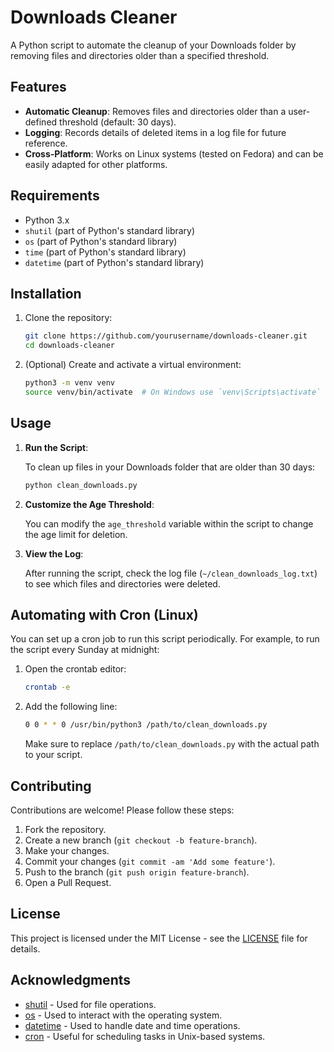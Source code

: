 # Downloads Cleaner

A Python script to automate the cleanup of your Downloads folder by removing files and directories older than a specified threshold. 

## Features

- **Automatic Cleanup**: Removes files and directories older than a user-defined threshold (default: 30 days).
- **Logging**: Records details of deleted items in a log file for future reference.
- **Cross-Platform**: Works on Linux systems (tested on Fedora) and can be easily adapted for other platforms.

## Requirements

- Python 3.x
- `shutil` (part of Python's standard library)
- `os` (part of Python's standard library)
- `time` (part of Python's standard library)
- `datetime` (part of Python's standard library)

## Installation

1. Clone the repository:

    ```bash
    git clone https://github.com/yourusername/downloads-cleaner.git
    cd downloads-cleaner
    ```

2. (Optional) Create and activate a virtual environment:

    ```bash
    python3 -m venv venv
    source venv/bin/activate  # On Windows use `venv\Scripts\activate`
    ```

## Usage

1. **Run the Script**:

    To clean up files in your Downloads folder that are older than 30 days:

    ```bash
    python clean_downloads.py
    ```

2. **Customize the Age Threshold**:

    You can modify the `age_threshold` variable within the script to change the age limit for deletion.

3. **View the Log**:

    After running the script, check the log file (`~/clean_downloads_log.txt`) to see which files and directories were deleted.

## Automating with Cron (Linux)

You can set up a cron job to run this script periodically. For example, to run the script every Sunday at midnight:

1. Open the crontab editor:

    ```bash
    crontab -e
    ```

2. Add the following line:

    ```bash
    0 0 * * 0 /usr/bin/python3 /path/to/clean_downloads.py
    ```

    Make sure to replace `/path/to/clean_downloads.py` with the actual path to your script.

## Contributing

Contributions are welcome! Please follow these steps:

1. Fork the repository.
2. Create a new branch (`git checkout -b feature-branch`).
3. Make your changes.
4. Commit your changes (`git commit -am 'Add some feature'`).
5. Push to the branch (`git push origin feature-branch`).
6. Open a Pull Request.

## License

This project is licensed under the MIT License - see the [LICENSE](LICENSE) file for details.

## Acknowledgments

- [shutil](https://docs.python.org/3/library/shutil.html) - Used for file operations.
- [os](https://docs.python.org/3/library/os.html) - Used to interact with the operating system.
- [datetime](https://docs.python.org/3/library/datetime.html) - Used to handle date and time operations.
- [cron](https://man7.org/linux/man-pages/man5/crontab.5.html) - Useful for scheduling tasks in Unix-based systems.


